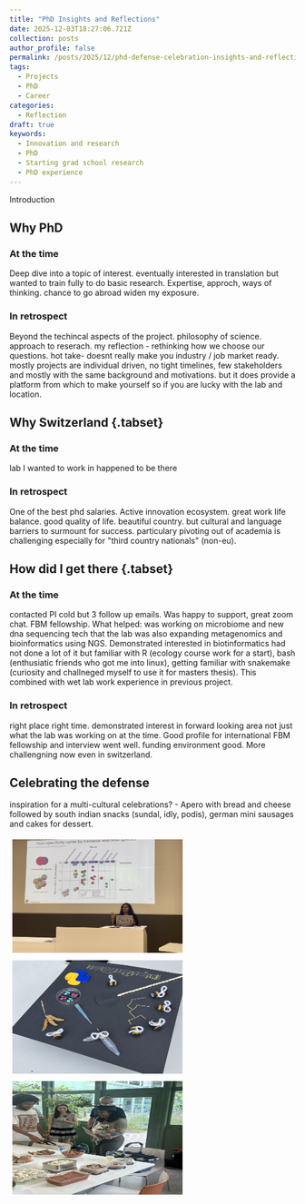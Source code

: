 ```yaml
---
title: "PhD Insights and Reflections"
date: 2025-12-03T18:27:06.721Z
collection: posts
author_profile: false
permalink: /posts/2025/12/phd-defense-celebration-insights-and-reflections/
tags:
  - Projects
  - PhD
  - Career
categories:
  - Reflection
draft: true
keywords:
  - Innovation and research
  - PhD
  - Starting grad school research
  - PhD experience
---
```


Introduction

## Why PhD 

### At the time
Deep dive into a topic of interest. eventually interested in translation but wanted to train fully to do basic research. Expertise, approch, ways of thinking. chance to go abroad widen my exposure.

### In retrospect
Beyond the techincal aspects of the project. philosophy of science. approach to reserach. my reflection - rethinking how we choose our questions. hot take- doesnt really make you industry / job market ready. mostly projects are individual driven, no tight timelines, few stakeholders and mostly with the same background and motivations. but it does provide a platform from which to make yourself so if you are lucky with the lab and location.

## Why Switzerland {.tabset}

### At the time
lab I wanted to work in happened to be there

### In retrospect
One of the best phd salaries. Active innovation ecosystem. great work life balance. good quality of life. beautiful country. but cultural and language barriers to surmount for success. particulary pivoting out of academia is challenging especially for "third country nationals" (non-eu).

## How did I get there {.tabset}

### At the time
contacted PI cold but 3 follow up emails. Was happy to support, great zoom chat. FBM fellowship. What helped: was working on microbiome and new dna sequencing tech that the lab was also expanding metagenomics and bioinformatics using NGS. Demonstrated interested in biotinformatics had not done a lot of it but familiar with R (ecology course work for a start), bash (enthusiatic friends who got me into linux), getting familiar with snakemake (curiosity and challneged myself to use it for masters thesis). This combined with wet lab work experience in previous project.

### In retrospect
right place right time. demonstrated interest in forward looking area not just what the lab was working on at the time. Good profile for international FBM fellowship and interview went well. funding environment good. More challengning now even in switzerland.

## Celebrating the defense

inspiration for a multi-cultural celebrations? - Apero with bread and cheese followed by south indian snacks (sundal, idly, podis), german mini sausages and cakes for dessert.

<div class="gallery">
  <img src="/images/PhDDefense1.jpg" alt="PhD Defense Celebration 1" style="width:100%;max-width:300px;margin:5px;" width="300" height="200">
  <img src="/images/PhDDefense2.jpg" alt="PhD Defense Celebration 2" style="width:100%;max-width:300px;margin:5px;" width="300" height="200">
  <img src="/images/PhDDefense3.jpg" alt="PhD Defense Celebration 3" style="width:100%;max-width:300px;margin:5px;" width="300" height="200">
</div>
